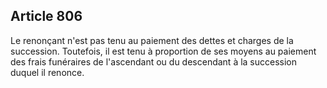 Article 806
----
Le renonçant n'est pas tenu au paiement des dettes et charges de la succession.
Toutefois, il est tenu à proportion de ses moyens au paiement des frais
funéraires de l'ascendant ou du descendant à la succession duquel il renonce.
